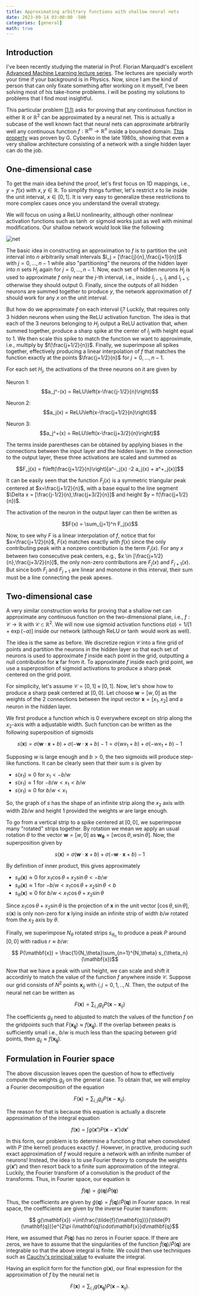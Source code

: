 ```yaml
---
title: Approximating arbitrary functions with shallow neural nets
date: 2023-09-14 03:00:00 -500
categories: [general]
math: true
---
```


## Introduction
I've been recently studying the material in Prof. Florian Marquadt's excellent [Advanced Machine Learning lecture series](https://pad.gwdg.de/s/2021_AdvancedMachineLearningForScience). The lectures are specially worth your time if your background is in Physics. Now, since I am the kind of person that can only fixate something after working on it myself, I've been solving most of his take-home problems. I will be posting my solutions to problems that I find most insightful. 

This particular problem [(1.1)](https://pad.gwdg.de/s/FUUwJ6c21#Problem-1-Expressivity-of-shallow-Neural-Networks) asks for proving that any continuous function in either $\mathbb{R}$ or $\mathbb{R}^2$ can be approximated by a neural net. This is actually a subcase of the well known fact that neural nets can approximate arbitrarily well any continuous function $f: \mathbb{R}^m \rightarrow \mathbb{R}^n$ inside a bounded domain. [This property](https://link.springer.com/article/10.1007/BF02551274) was proven by G. Cybenko in the late 1980s, showing that even a very shallow architecture consisting of a network with a single hidden layer can do the job.

## One-dimensional case
To get the main idea behind the proof, let's first focus on 1D mappings, i.e., $y = f(x)$ with $x, y \in \mathbb{R}$. To simplify things further, let's restrict $x$ to lie inside the unit interval, $x \in [0,1]$. It is very easy to generalize these restrictions to more complex cases once you understand the overall strategy.

We will focus on using a ReLU nonlinearity, although other nonlinear activation functions such as $\tanh$ or sigmoid works just as well with minimal modifications. Our shallow network would look like the following

![net](/assets/shallownet3.png)

The basic idea in constructing an approximation to $f$ is to partition the unit interval into $n$ arbitrarily small intervals $I_j = [\frac{j}{n},\frac{j+1}{n}]$ with $j=0,...,n-1$ while also "partitioning" the neurons of the hidden layer into $n$ sets $H_j$ again for $j=0,...,n-1$. Now, each set of hidden neurons $H_j$ is used to approximate $f$ only near the $j$-th interval, i.e., inside $I_{j-1}$, $I_j$ and $I_{j+1}$; otherwise they should output $0$. Finally, since the outputs of all hidden neurons are summed together to produce $y$, the network approximation of $f$ should work for any $x$ on the unit interval.

But how do we approximate $f$ on each interval $I_j$? Luckily, that requires only 3 hidden neurons when using the ReLU activation function. The idea is that each of the 3 neurons belonging to $H_j$ output a ReLU activation that, when summed together, produce a sharp spike at the center of $I_j$ with height equal to 1. We then scale this spike to match the function we want to approximate, i.e., multiply by $f(\frac{j+1/2}{n})$. Finally, we superimpose all spikes together, effectively producing a linear interpolation of $f$ that matches the function exactly at the points 
$\frac{j+1/2}{n}$ for $j=0,...,n-1$.

For each set $H_j$, the activations of the three neurons on it are given by

Neuron 1: $$a_j^-(x) = ReLU\left(x-\frac{j-1/2}{n}\right)$$

Neuron 2: $$a_j(x) = ReLU\left(x-\frac{j+1/2}{n}\right)$$

Neuron 3: $$a_j^+(x) = ReLU\left(x-\frac{j+3/2}{n}\right)$$

The terms inside parentheses can be obtained by applying biases in the connections between the input layer and the hidden layer. In the connection to the output layer, these three activations are scaled and summed as

$$F_j(x) = f\left(\frac{j+1/2}{n}\right)[a^-_j(x) -2 a_j(x) + a^+_j(x)]$$

It can be easily seen that the function $F_j(x)$ is a symmetric triangular peak centered at $x=\frac{j+1/2}{n}$, with a base equal to the line segment $\Delta x = [\frac{j-1/2}{n},\frac{j+3/2}{n}]$ and height $y = f(\frac{j+1/2}{n})$. 

The  activation of the neuron in the output layer can then be written as 

$$F(x) = \sum_{j=1}^n F_j(x)$$

Now, to see why $F$ is a linear interpolation of $f$, notice that for $x=\frac{j+1/2}{n}$, $F(x)$ matches exactly with $f(x)$ since the only contributing peak with a nonzero contribution is the term $F_j(x)$. For any $x$ between two consecutive peak centers, e.g., $x \in [\frac{j+1/2}{n},\frac{j+3/2}{n}]$, the only non-zero contributions are $F_j(x)$ and $F_{j+1}(x)$. But since both $F_j$ and $F_{j+1}$ are linear and monotone in this interval, their sum must be a line connecting the peak apexes.

## Two-dimensional case

A very similar construction works for proving that a shallow net can approximate any continuous function on the two-dimensional plane, i.e., $f: 
 \mathcal{C} \rightarrow \mathbb{R}$ with $\mathcal{C} \subset \mathbb{R}^2$. We will now use sigmoid activation functions $\sigma(a) = 1/[1+\exp(-a)]$ inside our network (although ReLU or $\tanh$ would work as well).

The idea is the same as before. We discretize region $\mathcal{C}$ into a fine grid of points and partition the neurons in the hidden layer so that each set of neurons is used to approximate $f$ inside each point in the grid, outputting a null contribution for $\mathbf{x}$ far from it. To approximate $f$ inside each grid point, we use a superposition of sigmoid activations to produce a sharp peak centered on the grid point.

For simplicity, let's assume  $\mathcal{C} = [0,1]\times[0,1]$. Now, let's show how to produce a sharp peak centered at $[0,0]$. Let choose $\mathbf{w} = [w, 0]$ as the weights of the 2 connections between the input vector $\mathbf{x}=[x_1,x_2]$ and a neuron in the hidden layer.

We first produce a function which is $0$ everywhere except on strip along the $x_2$-axis with a adjustable width. Such function can be written as the following superposition of sigmoids

$$ s(\mathbf{x}) = \sigma(\mathbf{w}\cdot\mathbf{x}+b) + \sigma(-\mathbf{w}\cdot\mathbf{x}+b) - 1 = \sigma(wx_1+ b)+\sigma(-wx_1+b) - 1$$ 

Supposing $w$ is large enough and $b>0$, the two sigmoids will produce step-like functions. It can be clearly seen that their sum $s$ is given by

* $s(x_1) \approx 0$ for $x_1<-b/w$
* $s(x_1) \approx 1$ for $-b/w< x_1< b/w$
* $s(x_1) \approx 0$ for $b/w< x_1$

So, the graph of $s$ has the shape of an infinite strip along the $x_2$ axis with width $2b/w$ and height $1$ provided the weights $w$ are large enough. 

To go from a vertical strip to a spike centered at $[0,0]$, we superimpose many "rotated" strips together. By rotation we mean we apply an usual rotation $\theta$ to the vector $\mathbf{w}=[w,0]$ as $\mathbf{w_{\theta}}=[w\cos\theta, w\sin\theta]$. Now, the superposition given by

$$ s(\mathbf{x}) = \sigma(\mathbf{w}\cdot\mathbf{x}+b) + \sigma(-\mathbf{w}\cdot\mathbf{x}+b) - 1 $$

By definition of inner product, this gives approximately

* $s_\theta(\mathbf{x}) \approx 0$ for $x_1\cos\theta + x_2\sin\theta<-b/w$
* $s_\theta(\mathbf{x})\approx 1$ for $-b/w< x_1\cos\theta  + x_2\sin\theta< b$
* $s_\theta(\mathbf{x})\approx 0$ for $b/w< x_1\cos\theta + x_2\sin\theta$

Since $x_1\cos\theta + x_2\sin\theta$ is the projection of $\mathbf{x}$ in the unit vector $[\cos\theta,\sin\theta]$, $s(\mathbf{x})$ is only non-zero for  $\mathbf{x}$ lying inside an infinite strip of width $b/w$ rotated from the $x_2$ axis by $\theta$.

Finally, we superimpose ${N_\theta}$ rotated strips $s_{\theta_n}$ to produce a peak $P$ around $[0,0]$ with radius $r\approx b/w$:

$$ P(\mathbf{x}) = \frac{1}{N_\theta}\sum_{n=1}^{N_\theta} s_{\theta_n}(\mathbf{x})$$

Now that we have a peak with unit height, we can scale and shift it accordinly to match the value of the function $f$ anywhere inside $\mathcal{C}$. Suppose our grid consists of $N^2$ points $\mathbf{x}_{ij}$ with $i,j = 0,1,..,N$. Then, the output of the neural net can be written as

$$ F(\mathbf{x}) = \sum_{i,j} g_{ij}P(\mathbf{x}-\mathbf{x}_{ij})$$

The coefficients $g_{ij}$ need to abjusted to match the values of the function $f$ on the gridpoints such that $F(\mathbf{x_{ij}}) \approx f(\mathbf{x_{ij}} )$. If the overlap between peaks is sufficiently small i.e., $b/w$ is much less than the spacing between grid points, then $g_{ij} \approx f(\mathbf{x_{ij}})$.

## Formulation in Fourier space

The above discussion leaves open the question of how to effectively compute the weights $g_{ij}$ on the general case. To obtain that, we will employ a Fourier decomposition of the equation 

$$ F(\mathbf{x}) = \sum_{i,j} g_{ij}P(\mathbf{x}-\mathbf{x}_{ij}).$$

The reason for that is because this equation is actually a discrete approximation of the integral equation

$$ f(\mathbf{x}) = \int g(\mathbf{x'})P(\mathbf{x}-\mathbf{x'})d\mathbf{x'}$$

In this form, our problem is to determine a function $g$ that when convoluted with $P$ (the kernel) produces exactly $f$. However, in practive, producing such exact approximation of $f$ would require a network with an infinite number of neurons! Instead, the idea is to use Fourier theory to compute the weights $g(\mathbf{x'})$ and then resort back to a finite sum approximation of the integral. Luckily, the Fourier transform of a convolution is the product of the transforms. Thus, in Fourier space, our equation is

$$ \tilde{f}(\mathbf{q}) = \tilde{g}(\mathbf{q})\tilde{P}(\mathbf{q})$$

Thus, the coefficients are given by $\tilde{g}(\mathbf{q}) =  \tilde{f}(\mathbf{q})/\tilde{P}(\mathbf{q})$ in Fourier space. In real space, the coefficients are given by the inverse Fourier transform:

$$ g(\mathbf{x}) =\int\frac{\tilde{f}(\mathbf{q})}{\tilde{P}(\mathbf{q})}e^{2\pi i\mathbf{q}\cdot\mathbf{x}}d\mathbf{q}$$

Here, we assumed that  $\tilde{P}(\mathbf{q})$ has no zeros in Fourier space. If there are zeros, we have to assume that the singularities of the function $\tilde{f}(\mathbf{q})/\tilde{P}(\mathbf{q})$ are integrable so that the above integral is finite. We could then use techniques such as [Cauchy's principal value](https://en.wikipedia.org/wiki/Cauchy_principal_value) to evaluate the integral.

Having an explicit form for the function $g(\mathbf{x})$, our final expression for the approximation of $f$ by the neural net is

$$ F(\mathbf{x}) = \sum_{i,j} g(\mathbf{x_{ij}})P(\mathbf{x}-\mathbf{x}_{ij}).$$





